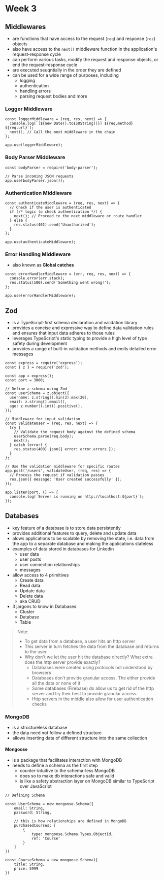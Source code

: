 # Week 3

## Middlewares

-   are functions that have access to the request (`req`) and response (`res`) objects
-   also have access to the `next()` middleware function in the application's request-response cycle
-   can perform various tasks, modify the request and response objects, or end the request-response cycle
-   are executed seuqntially in the order they are defined
-   can be used for a wide range of purposes, including
    -   logging
    -   authentication
    -   handling errors
    -   parsing request bodies and more

### Logger Middleware

```
const loggerMiddleware = (req, res, next) => {
  console.log(`[${new Date().toISOString()}] ${req.method} ${req.url}`);
  next(); // Call the next middleware in the chain
};

app.use(loggerMiddleware);

```

### Body Parser Middleware

```
const bodyParser = require('body-parser');

// Parse incoming JSON requests
app.use(bodyParser.json());

```

### Authentication Middleware

```
const authenticateMiddleware = (req, res, next) => {
  // Check if the user is authenticated
  if (/* logic to check authentication */) {
    next(); // Proceed to the next middleware or route handler
  } else {
    res.status(401).send('Unauthorized');
  }
};

app.use(authenticateMiddleware);

```

### Error Handling Middleware

-   also known as **Global catches**

```
const errorHandlerMiddleware = (err, req, res, next) => {
  console.error(err.stack);
  res.status(500).send('Something went wrong!');
};

app.use(errorHandlerMiddleware);

```

## Zod

-   is a TypeScript-first schema declaration and validation library
-   provides a concise and expressive way to define data validation rules and ensures that input data adheres to those rules
-   leverages TypeScript's static typing to provide a high level of type safety during development
-   provides a range of built-in validation methods and emits detailed error messages

```
const express = require('express');
const { z } = require('zod');

const app = express();
const port = 3000;

// Define a schema using Zod
const userSchema = z.object({
  username: z.string().min(3).max(20),
  email: z.string().email(),
  age: z.number().int().positive(),
});

// Middleware for input validation
const validateUser = (req, res, next) => {
  try {
    // Validate the request body against the defined schema
    userSchema.parse(req.body);
    next();
  } catch (error) {
    res.status(400).json({ error: error.errors });
  }
};

// Use the validation middleware for specific routes
app.post('/users', validateUser, (req, res) => {
  // Process the request if validation passes
  res.json({ message: 'User created successfully' });
});

app.listen(port, () => {
  console.log(`Server is running on http://localhost:${port}`);
});

```

## Databases

-   key feature of a database is to store data persistently
-   provides additional features to query, delete and update data
-   alows applications to be scalable by removing the state, i.e. data from the app to a separate database and making the applications stateless
-   examples of data stored in databases for Linkedin
    -   user data
    -   user posts
    -   user connection relationships
    -   messages
-   allow access to 4 primitives
    -   Create data
    -   Read data
    -   Update data
    -   Delete data
    -   aka CRUD
-   3 jargons to know in Databases
    -   Cluster
    -   Database
    -   Table

> Note:
>
> -   To get data from a database, a user hits an http server
> -   This server in turn fetches the data from the database and returns to the user
> -   Why don't we let the user hit the database directly? What extra does the http server provide exactly?
>     -   Databases were created using protocols not understood by browsers
>     -   Databases don't provide granular access. The either provide all the data or none of it
>     -   Some databases (Firebase) do allow us to get rid of the http server and try their best to provide granular access
>     -   Http servers in the middle also allow for user authentication checks

### MongoDB

-   is a structureless database
-   the data need not follow a defined structure
-   allows inserting data of different structure into the same collection

#### Mongoose

-   is a package that facilitates interaction with MongoDB
-   needs to define a schema as the first step
    -   counter-intuitive to the schema-less MongoDB
    -   does so to make db interactions safe and valid
    -   is like a safety abstraction layer on MongoDB similar to TypeScript over JavaScript

```
// Defining Schema

const UserSchema = new mongoose.Schema({
    email: String,
    password: String,

    // this is how relationships are defined in MongoDB
    purchasedCourses: [
        {
            type: mongoose.Schema.Types.ObjectId,
            ref: 'Course'
        }
    ]
})

const CourseSchema = new mongoose.Schema({
    title: String,
    price: 5999
})
```
